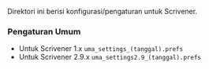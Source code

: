 Direktori ini berisi konfigurasi/pengaturan untuk Scrivener.

### Pengaturan Umum

- Untuk Scrivener 1.x `uma_settings_(tanggal).prefs`
- Untuk Scrivener 2.9.x `uma_settings2.9_(tanggal).prefs`

